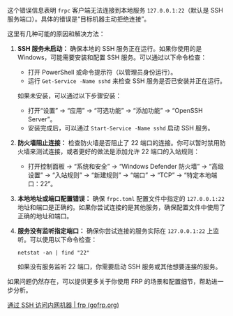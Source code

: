 这个错误信息表明 `frpc` 客户端无法连接到本地服务 `127.0.0.1:22`（默认是 SSH 服务端口）。具体的错误是“目标机器主动拒绝连接”。

这里有几种可能的原因和解决方法：

1. **SSH 服务未启动：** 确保本地的 SSH 服务正在运行。如果你使用的是 Windows，可能需要安装和配置 SSH 服务。可以通过以下命令检查：

   - 打开 PowerShell 或命令提示符（以管理员身份运行）。
   - 运行 `Get-Service -Name sshd` 来检查 SSH 服务是否已安装并正在运行。

   如果未安装，可以通过以下步骤安装：

   - 打开“设置” → “应用” → “可选功能” → “添加功能” → “OpenSSH Server”。
   - 安装完成后，可以通过 `Start-Service -Name sshd` 启动 SSH 服务。

2. **防火墙阻止连接：** 检查防火墙是否阻止了 22 端口的连接。你可以暂时禁用防火墙来测试连接，或者更好的做法是添加允许 22 端口的入站规则：

   - 打开控制面板 → “系统和安全” → “Windows Defender 防火墙” → “高级设置” → “入站规则” → “新建规则” → “端口” → “TCP” → “特定本地端口：22”。

3. **本地地址或端口配置错误：** 确保 `frpc.toml` 配置文件中指定的 `127.0.0.1:22` 地址和端口是正确的。如果你尝试连接的是其他服务，确保配置文件中使用了正确的地址和端口。

4. **服务没有监听指定端口：** 确保你尝试连接的服务实际在 `127.0.0.1:22` 上监听。可以使用以下命令检查：

   ```
   netstat -an | find "22"
   ```

   如果没有服务监听 22 端口，你需要启动 SSH 服务或其他想要连接的服务。

如果问题仍然存在，可以提供更多关于你使用 FRP 的场景和配置细节，帮助进一步分析。



[通过 SSH 访问内网机器 | frp (gofrp.org)](https://gofrp.org/zh-cn/docs/examples/ssh/)